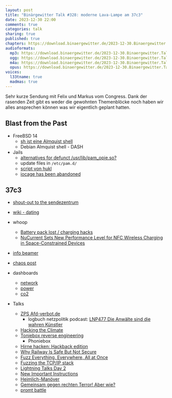 ```yaml
---
layout: post
title: "Binärgewitter Talk #328: moderne Lava-Lampe am 37c3"
date: 2023-12-30 22:00
comments: true
categories: talk
sharing: true
published: true
chapters: https://download.binaergewitter.de/2023-12-30.Binaergewitter.Talk.328.chapters.txt
audioformats:
  mp3: https://download.binaergewitter.de/2023-12-30.Binaergewitter.Talk.328.mp3
  ogg: https://download.binaergewitter.de/2023-12-30.Binaergewitter.Talk.328.ogg
  m4a: https://download.binaergewitter.de/2023-12-30.Binaergewitter.Talk.328.m4a
  opus: https://download.binaergewitter.de/2023-12-30.Binaergewitter.Talk.328.opus
voices:
  l33tname: true
  madmas: true
---
```

Sehr kurze Sendung mit Felix und Markus vom Congress. Dank der rasenden Zeit gibt es weder die gewohnten Themenblöcke noch haben wir alles ansprechen können was wir eigentlich geplant hatten.

## Blast from the Past

- FreeBSD 14
  * [sh ist eine Almquist shell](https://en.wikipedia.org/wiki/Almquist_shell)
  * Debian Almquist shell - DASH
- Jails
  * [alternatives for defunct /usr/lib/pam_opie.so?]( https://www.mail-archive.com/freebsd-current@freebsd.org/msg188417.html )
  * update files in `/etc/pam.d/`
  * [script von hukl]( https://gist.github.com/hukl/1be32945b6b744613b449d436100f57d )
  * [iocage has been abandoned]( https://mastodon.social/@dvl/111545471830733682 )

## 37c3
- [shout-out to the sendezentrum]( https://events.ccc.de/congress/2023/hub/en/assembly/sendezentrum/ )
- [wiki - dating]( https://events.ccc.de/congress/2023/hub/en/wiki/Dating/ )
- whoop 
  * [Battery pack lost / charging hacks]( https://www.reddit.com/r/whoop/comments/rne0u0/battery_pack_lost_charging_hacks/ )
  * [NuCurrent Sets New Performance Level for NFC Wireless Charging in Space-Constrained Devices]( https://www.nucurrent.com/nucurrent-sets-new-performance-level-for-nfc-wireless-charging-in-space-constrained-devices/ )
- [info beamer]( https://info-beamer.com/ )
- [chaos post]( https://chaospost.de/ )
- dashboards
  * [network]( https://dashboard.congress.ccc.de/?orgId=1&refresh=1m )
  * [power]( https://c3power.top/d/TcmrqLVS9/stagesmart?orgId=1&refresh=30s )
  * [co2]( https://dashboard.eventinfra.org/d/tTa6PUISz/operame?orgId=1&refresh=1m )

- Talks
  - [ZPS Afd-verbot.de]( https://media.ccc.de/v/37c3-12345-scholz_greift_durch_die_afd_wird_verboten_-_deepfakes_auch )
    * logbuch netzpolitik podcast: [LNP477 Die Anwälte sind die wahren Künstler]( https://logbuch-netzpolitik.de/lnp477-die-anwaelte-sind-die-wahren-kuenstler )
  - [Hacking the Climate]( https://media.ccc.de/v/37c3-11870-hacking_the_climate )
  - [Toniebox reverse engineering]( https://media.ccc.de/v/37c3-11993-toniebox_reverse_engineering )
      - Phoniebox
  - [Hirne hacken: Hackback edition]( https://media.ccc.de/v/37c3-12134-hirne_hacken_hackback_edition )
  - [Why Railway Is Safe But Not Secure]( https://media.ccc.de/v/37c3-11717-why_railway_is_safe_but_not_secure )
  - [Fuzz Everything, Everywhere, All at Once]( https://media.ccc.de/v/37c3-12102-fuzz_everything_everywhere_all_at_once )
  - [Fuzzing the TCP/IP stack]( https://media.ccc.de/v/37c3-12235-fuzzing_the_tcp_ip_stack )
  - [Lightning Talks Day 2]( https://media.ccc.de/v/37c3-11696-lightning_talks_day_2 )
  - [New Important Instructions]( https://media.ccc.de/v/37c3-12292-new_important_instructions )
  - [Heimlich-Manöver]( https://events.ccc.de/congress/2023/hub/de/event/heimlich-manover/ )
  - [Gemeinsam gegen rechten Terror! Aber wie?]( https://media.ccc.de/v/37c3-12094-gemeinsam_gegen_rechten_terror_aber_wie )
  - [promt battle]( https://events.ccc.de/congress/2023/hub/de/event/prompt_battle/ )
